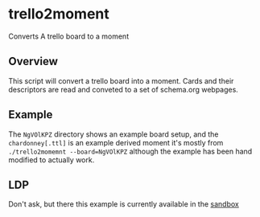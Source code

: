 # trello2moment
Converts A trello board to a moment

## Overview

This script will convert a trello board into a moment.  Cards and their descriptors are read and conveted to a set of schema.org webpages.  

## Example 

The `NgVOlKPZ` directory shows an example board setup, and the `chardonney[.ttl]` is an example derived moment it's mostly from `./trello2momemnt --board=NgVOlKPZ` although the example has been hand modified to actually work.

## LDP

Don't ask, but there this example is currently available in the [sandbox](https://sandbox.dams.library.ucdavis.edu/fcrepo/rest/collection/ex-poetry/chardonney)
